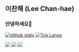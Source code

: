 ## 이찬해 (Lee Chan-hae)

### 안녕하세요👋
<!--
**shinplest/shinplest** is a ✨ _special_ ✨ repository because its `README.md` (this file) appears on your GitHub profile.

Here are some ideas to get you started:

- 🔭 I’m currently working on ...
- 🌱 I’m currently learning ...
- 👯 I’m looking to collaborate on ...
- 🤔 I’m looking for help with ...
- 💬 Ask me about ...
- 📫 How to reach me: ...
- 😄 Pronouns: ...
- ⚡ Fun fact: ...
-->

[![github stats](https://github-readme-stats.vercel.app/api?username=coldsunn&show_icons=true&hide_border=true)](https://github.com/coldsunn)
[![Top Langs](https://github-readme-stats.vercel.app/api/top-langs/?username=coldsunn&layout=compact)](https://github.com/coldsunn)

<img src="https://img.shields.io/badge/Java-F89820?style=flat&logo=Java&logoColor=white"/>  <img src="https://img.shields.io/badge/Spring-6DB33F?style=flat&logo=Spring&logoColor=white"/>  <img src="https://img.shields.io/badge/SpringBoot-3DDC84?style=flat&logo=SpringBoot&logoColor=white"/>

